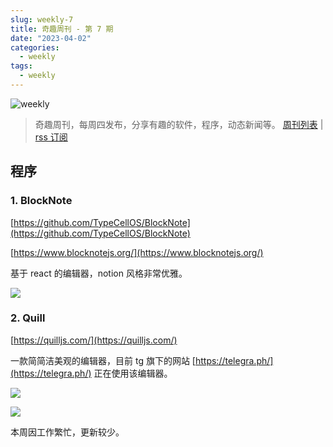 ```yaml
---
slug: weekly-7
title: 奇趣周刊 - 第 7 期
date: "2023-04-02"
categories:
  - weekly
tags:
  - weekly
---
```


![weekly](https://imgurl.zishu.me/weekly.webp)

> 奇趣周刊，每周四发布，分享有趣的软件，程序，动态新闻等。 [周刊列表](/categories/weekly/) | [rss 订阅](/categories/weekly/index.xml)

## 程序

### 1. BlockNote

[https://github.com/TypeCellOS/BlockNote](https://github.com/TypeCellOS/BlockNote)

[https://www.blocknotejs.org/](https://www.blocknotejs.org/)

基于 react 的编辑器，notion 风格非常优雅。

![](https://lovezsh.notion.site/image/https%3A%2F%2Fs3-us-west-2.amazonaws.com%2Fsecure.notion-static.com%2Fe9c3c581-5e5e-411b-a268-591ceaa9512f%2FUntitled.png?table=block&amp;id=7aaa8b7a-67b8-4ac1-82d7-3536be9c9e4a&amp;spaceId=a9c4a6f2-bae6-4ad1-9cee-1d02d7bf4f2f&amp;width=2000&amp;userId=&amp;cache=v2)

### 2. Quill

[https://quilljs.com/](https://quilljs.com/)

一款简简洁美观的编辑器，目前 tg 旗下的网站 [https://telegra.ph/](https://telegra.ph/) 正在使用该编辑器。

![](https://lovezsh.notion.site/image/https%3A%2F%2Fs3-us-west-2.amazonaws.com%2Fsecure.notion-static.com%2F729fa48c-1d9c-4382-94c3-2138f2f51b86%2FUntitled.png?table=block&amp;id=cf919abb-55b2-4ad9-8aaf-8e03ec8bdd55&amp;spaceId=a9c4a6f2-bae6-4ad1-9cee-1d02d7bf4f2f&amp;width=2000&amp;userId=&amp;cache=v2)

![](https://lovezsh.notion.site/image/https%3A%2F%2Fs3-us-west-2.amazonaws.com%2Fsecure.notion-static.com%2Febda608a-5e96-4022-95e0-f949db4dae75%2FUntitled.png?table=block&amp;id=d352c662-a6b2-4be5-b24f-0fd8e5d5619c&amp;spaceId=a9c4a6f2-bae6-4ad1-9cee-1d02d7bf4f2f&amp;width=2000&amp;userId=&amp;cache=v2)

本周因工作繁忙，更新较少。
